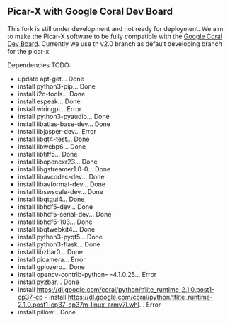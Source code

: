 ## Picar-X with Google Coral Dev Board

This fork is still under development and not ready for deployment. We aim to make the Picar-X software to be fully compatible with the [Google Coral Dev Board](https://coral.ai/docs/dev-board/get-started/). Currently we use th v2.0 branch as default developing branch for the picar-x. 


Dependencies TODO:
 - update apt-get... Done
 - install python3-pip... Done
 - install i2c-tools... Done
 - install espeak... Done
 - install wiringpi... Error
 - install python3-pyaudio... Done
 - install libatlas-base-dev... Done
 - install libjasper-dev... Error
 - install libqt4-test... Done
 - install libwebp6... Done
 - install libtiff5... Done
 - install libopenexr23... Done
 - install libgstreamer1.0-0... Done
 - install libavcodec-dev... Done
 - install libavformat-dev... Done
 - install libswscale-dev... Done
 - install libqtgui4... Done
 - install libhdf5-dev... Done
 - install libhdf5-serial-dev... Done
 - install libhdf5-103... Done
 - install libqtwebkit4... Done
 - install python3-pyqt5... Done
 - install python3-flask... Done
 - install libzbar0... Done
 - install picamera... Error
 - install gpiozero... Done
 - install opencv-contrib-python==4.1.0.25... Error
 - install pyzbar... Done
 - install https://dl.google.com/coral/python/tflite_runtime-2.1.0.post1-cp37-cp - install https://dl.google.com/coral/python/tflite_runtime-2.1.0.post1-cp37-cp37m-linux_armv7l.whl... Error
 - install pillow... Done
